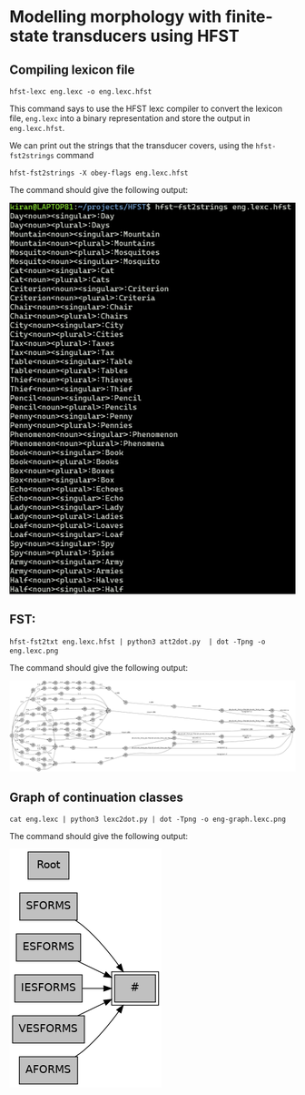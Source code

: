 # Modelling morphology with finite-state transducers using HFST

## Compiling lexicon file
```
hfst-lexc eng.lexc -o eng.lexc.hfst

```
This command says to use the HFST lexc compiler to convert the lexicon file, `eng.lexc` into a binary representation and store the output in `eng.lexc.hfst`. 

We can print out the strings that the transducer covers, using the `hfst-fst2strings` command
```
hfst-fst2strings -X obey-flags eng.lexc.hfst 
```

The command should give the following output: 

![HFST output](./hfst-output.png)

## FST: 
```
hfst-fst2txt eng.lexc.hfst | python3 att2dot.py  | dot -Tpng -o eng.lexc.png
```
The command should give the following output: 

![FST Output](./eng.lexc.png)

## Graph of continuation classes

```
cat eng.lexc | python3 lexc2dot.py | dot -Tpng -o eng-graph.lexc.png
```

The command should give the following output: 

![FST Graph](./eng-graph.lexc.png)